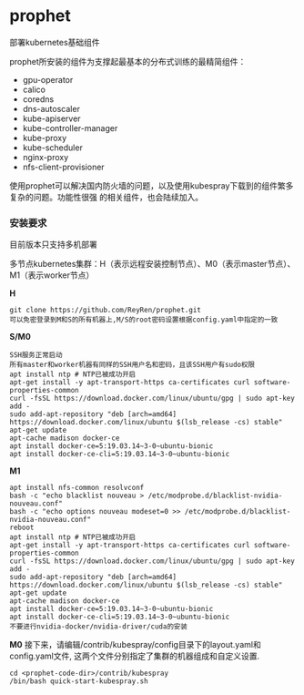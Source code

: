 # prophet
部署kubernetes基础组件

prophet所安装的组件为支撑起最基本的分布式训练的最精简组件：

- gpu-operator
- calico
- coredns
- dns-autoscaler
- kube-apiserver
- kube-controller-manager
- kube-proxy
- kube-scheduler
- nginx-proxy
- nfs-client-provisioner

使用prophet可以解决国内防火墙的问题，以及使用kubespray下载到的组件繁多复杂的问题。功能性很强
的相关组件，也会陆续加入。


### 安装要求

目前版本只支持多机部署

多节点kubernetes集群：H（表示远程安装控制节点）、M0（表示master节点）、M1（表示worker节点）

**H**
```
git clone https://github.com/ReyRen/prophet.git
可以免密登录到M和S的所有机器上,M/S的root密码设置根据config.yaml中指定的一致
```
**S/M0**
```
SSH服务正常启动
所有master和worker机器有同样的SSH用户名和密码，且该SSH用户有sudo权限
apt install ntp # NTP已被成功开启
apt-get install -y apt-transport-https ca-certificates curl software-properties-common
curl -fsSL https://download.docker.com/linux/ubuntu/gpg | sudo apt-key add -
sudo add-apt-repository "deb [arch=amd64] https://download.docker.com/linux/ubuntu $(lsb_release -cs) stable"
apt-get update
apt-cache madison docker-ce
apt install docker-ce=5:19.03.14~3-0~ubuntu-bionic
apt install docker-ce-cli=5:19.03.14~3-0~ubuntu-bionic
```
**M1**
```
apt install nfs-common resolvconf
bash -c "echo blacklist nouveau > /etc/modprobe.d/blacklist-nvidia-nouveau.conf"
bash -c "echo options nouveau modeset=0 >> /etc/modprobe.d/blacklist-nvidia-nouveau.conf"
reboot
apt install ntp # NTP已被成功开启
apt-get install -y apt-transport-https ca-certificates curl software-properties-common
curl -fsSL https://download.docker.com/linux/ubuntu/gpg | sudo apt-key add -
sudo add-apt-repository "deb [arch=amd64] https://download.docker.com/linux/ubuntu $(lsb_release -cs) stable"
apt-get update
apt-cache madison docker-ce
apt install docker-ce=5:19.03.14~3-0~ubuntu-bionic
apt install docker-ce-cli=5:19.03.14~3-0~ubuntu-bionic
不要进行nvidia-docker/nvidia-driver/cuda的安装
```
**M0**
接下来，请编辑<prophet-code-dir>/contrib/kubespray/config目录下的layout.yaml和config.yaml文件,
这两个文件分别指定了集群的机器组成和自定义设置.
```
cd <prophet-code-dir>/contrib/kubespray
/bin/bash quick-start-kubespray.sh
```
